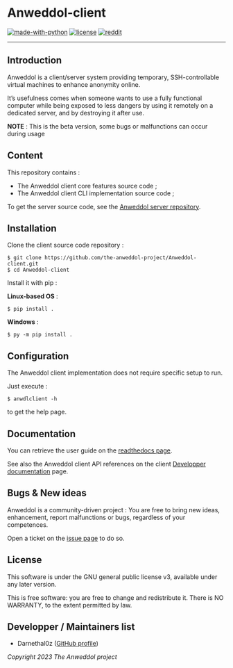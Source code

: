 # Anweddol-client

[![made-with-python](https://img.shields.io/badge/Made%20with-Python-important)](https://www.python.org/)
[![license](https://img.shields.io/badge/license-GPLv3-blue.svg)](https://shields.io/)
[![reddit](https://img.shields.io/reddit/subreddit-subscribers/Anweddol?style=social)](https://www.reddit.com/r/Anweddol/)

---

## Introduction

Anweddol is a client/server system providing temporary, SSH-controllable virtual machines to enhance anonymity online.

It’s usefulness comes when someone wants to use a fully functional computer while being exposed to less dangers by using it remotely on a dedicated server, and by destroying it after use.

**NOTE** : This is the beta version, some bugs or malfunctions can occur during usage

## Content

This repository contains : 

- The Anweddol client core features source code ;
- The Anweddol client CLI implementation source code ;

To get the server source code, see the [Anweddol server repository](https://github.com/the-anweddol-project/Anweddol-server).

## Installation

Clone the client source code repository : 
```
$ git clone https://github.com/the-anweddol-project/Anweddol-client.git
$ cd Anweddol-client
```

Install it with pip :

**Linux-based OS** : 
```
$ pip install .
```

**Windows** :
```
$ py -m pip install . 
```

## Configuration

The Anweddol client implementation does not require specific setup to run.

Just execute : 
```
$ anwdlclient -h
```

to get the help page.

## Documentation

You can retrieve the user guide on the [readthedocs page](https://anweddol-client.readthedocs.io/en/latest/usage_guide/index.html).

See also the Anweddol client API references on the client [Developper documentation](https://anweddol-client.readthedocs.io/en/latest/developer_section/index.html) page.

## Bugs & New ideas

Anweddol is a community-driven project : You are free to bring new ideas, enhancement, report malfunctions or bugs, regardless of your competences.

Open a ticket on the [issue page](https://github.com/the-anweddol-project/Anweddol-client/issues) to do so.

## License

This software is under the GNU general public license v3, available under any later version.

This is free software: you are free to change and redistribute it. There is NO WARRANTY, to the extent permitted by law.

## Developper / Maintainers list

- Darnethal0z ([GitHub profile](https://github.com/Darnethal0z))

*Copyright 2023 The Anweddol project*
